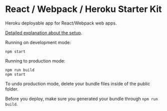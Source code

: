 # React / Webpack / Heroku Starter Kit 

Heroku deployable app for React/Webpack web apps.

[Detailed explanation about the setup](http://ditrospecta.com/javascript/react/es6/webpack/heroku/2015/08/08/deploying-react-webpack-heroku.html).

Running on development mode:
```
npm start
```

Running to production mode:
```
npm run build
npm start
```
To undo production mode, delete your bundle files inside of the public folder.

Before you deploy, make sure you generated your bundle through `npm run build`.
